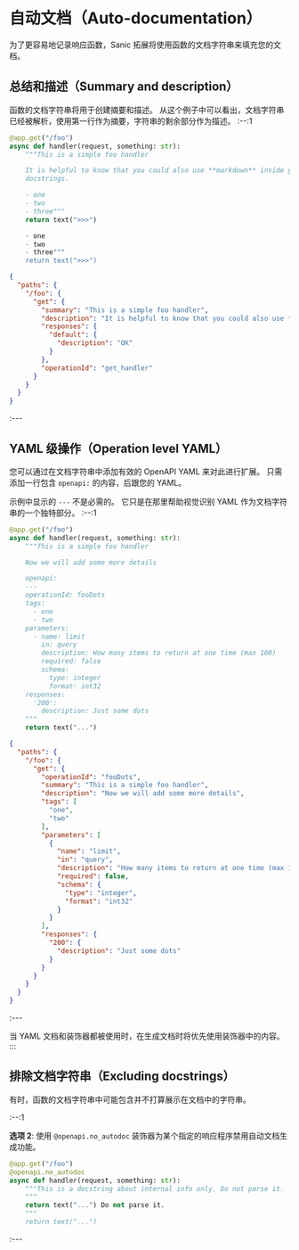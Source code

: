 # 自动文档（Auto-documentation）

为了更容易地记录响应函数，Sanic 拓展将使用函数的文档字符串来填充您的文档。

## 总结和描述（Summary and description）

函数的文档字符串将用于创建摘要和描述。 从这个例子中可以看出，文档字符串已经被解析，使用第一行作为摘要，字符串的剩余部分作为描述。 :--:1
```python
@app.get("/foo")
async def handler(request, something: str):
    """This is a simple foo handler

    It is helpful to know that you could also use **markdown** inside your
    docstrings.

    - one
    - two
    - three"""
    return text(">>>")

    - one
    - two
    - three"""
    return text(">>>")
```
```json
{
  "paths": {
    "/foo": {
      "get": {
        "summary": "This is a simple foo handler",
        "description": "It is helpful to know that you could also use **markdown** inside your<br>docstrings.<br><br>- one<br>- two<br>- three",
        "responses": {
          "default": {
            "description": "OK"
          }
        },
        "operationId": "get_handler"
      }
    }
  }
}
```
:---

## YAML 级操作（Operation level YAML）

您可以通过在文档字符串中添加有效的 OpenAPI YAML 来对此进行扩展。 只需添加一行包含 `openapi:` 的内容，后跟您的 YAML。

示例中显示的 `---` 不是必需的。 它只是在那里帮助视觉识别 YAML 作为文档字符串的一个独特部分。 :--:1
```python
@app.get("/foo")
async def handler(request, something: str):
    """This is a simple foo handler

    Now we will add some more details

    openapi:
    ---
    operationId: fooDots
    tags:
      - one
      - two
    parameters:
      - name: limit
        in: query
        description: How many items to return at one time (max 100)
        required: false
        schema:
          type: integer
          format: int32
    responses:
      '200':
        description: Just some dots
    """
    return text("...")
```
```json
{
  "paths": {
    "/foo": {
      "get": {
        "operationId": "fooDots",
        "summary": "This is a simple foo handler",
        "description": "Now we will add some more details",
        "tags": [
          "one",
          "two"
        ],
        "parameters": [
          {
            "name": "limit",
            "in": "query",
            "description": "How many items to return at one time (max 100)",
            "required": false,
            "schema": {
              "type": "integer",
              "format": "int32"
            }
          }
        ],
        "responses": {
          "200": {
            "description": "Just some dots"
          }
        }
      }
    }
  }
}
```

:---

当 YAML 文档和装饰器都被使用时，在生成文档时将优先使用装饰器中的内容。 :::

## 排除文档字符串（Excluding docstrings）

有时，函数的文档字符串中可能包含并不打算展示在文档中的字符串。

:--:1

**选项 2**: 使用 `@openapi.no_autodoc` 装饰器为某个指定的响应程序禁用自动文档生成功能。
```python
@app.get("/foo")
@openapi.no_autodoc
async def handler(request, something: str):
    """This is a docstring about internal info only. Do not parse it.
    """
    return text("...") Do not parse it.
    """
    return text("...")
```
:---
